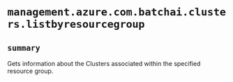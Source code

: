 # `management.azure.com.batchai.clusters.listbyresourcegroup`

## `summary`
Gets information about the Clusters associated within the specified resource group.


